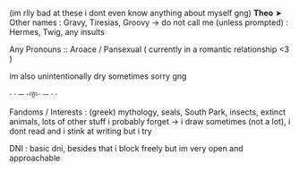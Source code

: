 (im rlly bad at these i dont even know anything about myself gng)
**Theo**
➤ Other names :  Gravy, Tiresias, Groovy
 → do not call me (unless prompted) : Hermes, Twig, any insults

Any Pronouns :: Aroace / Pansexual
( currently in a romantic relationship <3 )

im also unintentionally dry sometimes sorry gng

· · ─ ·𖥸· ─ · ·

Fandoms / Interests : (greek) mythology, seals, South Park, insects, extinct animals, lots of other stuff i probably forget
→ i draw sometimes (not a lot), i dont read and i stink at writing but i try 

DNI : basic dni, besides that i block freely but im very open and approachable

<!--
**EvilTelemachus/EvilTelemachus** is a ✨ _special_ ✨ repository because its `README.md` (this file) appears on your GitHub profile.

Here are some ideas to get you started:

- 🔭 I’m currently working on ...
- 🌱 I’m currently learning ...
- 👯 I’m looking to collaborate on ...
- 🤔 I’m looking for help with ...
- 💬 Ask me about ...
- 📫 How to reach me: ...
- 😄 Pronouns: ...
- ⚡ Fun fact: ...
-->
